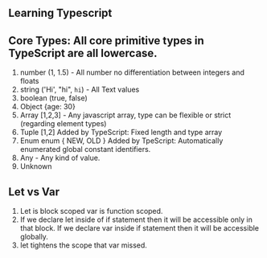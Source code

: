 ## Learning Typescript

## Core Types: All core primitive types in TypeScript are all lowercase.

1. number (1, 1.5) - All number no differentiation between integers and floats
2. string ('Hi', "hi", `hi`) - All Text values
3. boolean (true, false)
4. Object {age: 30}
5. Array [1,2,3] - Any javascript array, type can be flexible or strict (regarding element types)
6. Tuple [1,2] Added by TypeScript: Fixed length and type array
7. Enum enum { NEW, OLD } Added by TpeScript: Automatically enumerated global constant identifiers.
8. Any - Any kind of value.
9. Unknown

## Let vs Var

1. Let is block scoped var is function scoped.
2. If we declare let inside of if statement then it will be accessible only in that block. If we declare var inside if statement then it will be accessible globally.
3. let tightens the scope that var missed.
